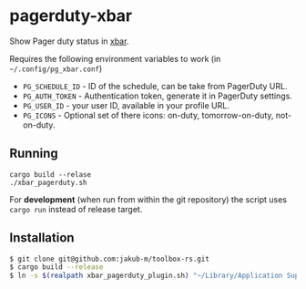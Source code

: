 # pagerduty-xbar

Show Pager duty status in [xbar][xbar].

[xbar]: https://github.com/matryer/xbar

Requires the following environment variables to work (in `~/.config/pg_xbar.conf`)
- `PG_SCHEDULE_ID` - ID of the schedule, can be take from PagerDuty URL.
- `PG_AUTH_TOKEN` - Authentication token, generate it in PagerDuty settings.
- `PG_USER_ID` - your user ID, available in your profile URL.
- `PG_ICONS` - Optional set of there icons: on-duty, tomorrow-on-duty, not-on-duty.

## Running

```
cargo build --relase
./xbar_pagerduty.sh
```

For **development** (when run from within the git repository) the script uses
`cargo run` instead of release target.

## Installation

```sh
$ git clone git@github.com:jakub-m/toolbox-rs.git
$ cargo build --release
$ ln -s $(realpath xbar_pagerduty_plugin.sh) "~/Library/Application Support/xbar/plugins/pagerduty.1h.sh"
```
